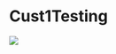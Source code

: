 # Cust1Testing
<a href="https://df.onecloud.azure-test.net/#create/Microsoft.Template/uri/https%3A%2F%2raw.githubusercontent.com%2ryanvolum%2Microsoft%2master%2RedisTemplate.json" target="_blank">
    <img src="https://camo.githubusercontent.com/9285dd3998997a0835869065bb15e5d500475034/687474703a2f2f617a7572656465706c6f792e6e65742f6465706c6f79627574746f6e2e706e67" data-canonical-src="http://azuredeploy.net/deploybutton.png" style="max-width:100%;">
</a>

